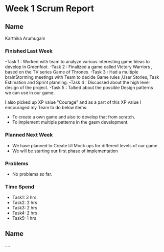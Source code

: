 # Week 1 Scrum Report 

## Name
Karthika Arumugam

### Finished Last Week 

-Task 1 : Worked with team to analyze various interesting game Ideas to develop in Greenfoot.
-Task 2 : Finalized a game called Victory Warriors , based on the TV series Game of Thrones.
-Task 3 : Had a multiple brainStorming meetings with Team to decide Game rules ,User Stories, Task Estimation and Sprint planning.
-Task 4 : Discussed about the high level design of the project.
-Task 5 : Talked about the possible Design patterns we can use in our game.

I also picked up XP value "Courage" and as a part of this XP value I encouraged my Team to do below items:

* To create a own game and also to develop that from scratch.
* To implement multiple patterns in the gaem development.

### Planned Next Week 
- We have planned to Create UI Mock ups for different levels of our game.
- We will be starting our first phase of implementation

### Problems

- No problems so far.

### Time Spend

- Task1: 3 hrs
- Task2: 2 hrs
- Task3: 2 hrs
- Task4: 2 hrs
- Task5: 1 hrs

## Name

....